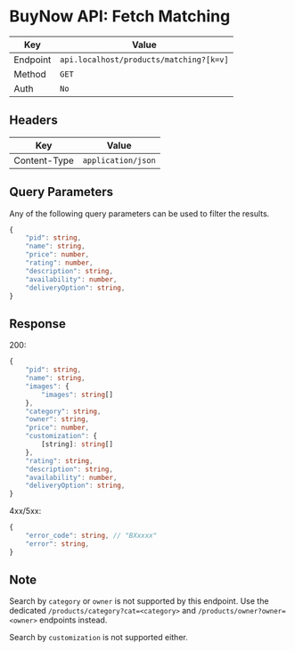 # BuyNow API: Fetch Matching

| Key | Value |
| --- | --- |
| Endpoint | `api.localhost/products/matching?[k=v]` |
| Method | `GET` |
| Auth | `No` |

## Headers

| Key | Value |
| --- | --- |
| Content-Type | `application/json` |

## Query Parameters

Any of the following query parameters can be used to filter the results.

```ts
{
    "pid": string,
    "name": string,
    "price": number,
    "rating": number,
    "description": string,
    "availability": number,
    "deliveryOption": string,
}
```

## Response

200:

```ts
{
    "pid": string,
    "name": string,
    "images": {
        "images": string[]
    },
    "category": string,
    "owner": string,
    "price": number,
    "customization": {
        [string]: string[]
    },
    "rating": string,
    "description": string,
    "availability": number,
    "deliveryOption": string,
}
```

4xx/5xx:

```ts
{   
    "error_code": string, // "BXxxxx"
    "error": string,
}
```

## Note

Search by `category` or `owner` is not supported by this endpoint. Use the dedicated `/products/category?cat=<category>` and `/products/owner?owner=<owner>` endpoints instead.

Search by `customization` is not supported either.
